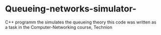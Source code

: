 # Queueing-networks-simulator-
C++ programm the simulates the queueing theory
this code was written as a task in the Computer-Networking course, Technion

